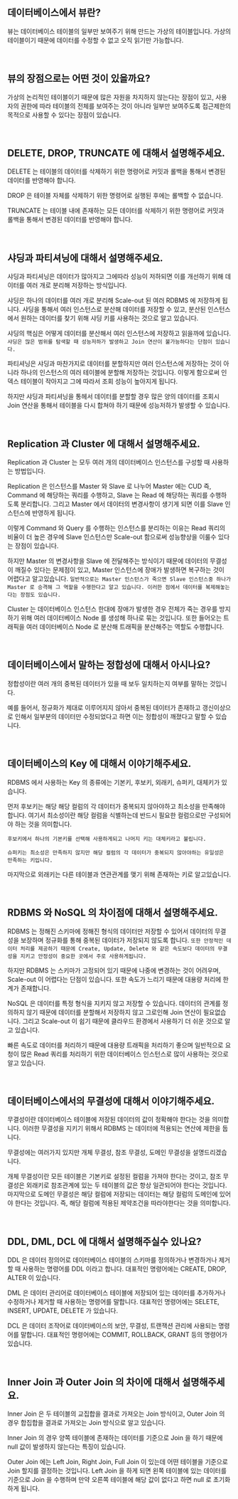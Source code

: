 ## 데이터베이스에서 뷰란?

뷰는 데이터베이스 테이블의 일부만 보여주기 위해 만드는 가상의 테이블입니다. 가상의 테이블이기 때문에 데이터를 수정할 수 없고 오직 읽기만 가능합니다.

<br>

## 뷰의 장점으로는 어떤 것이 있을까요?

가상의 논리적인 테이블이기 때문에 많은 자원을 차지하지 않는다는 장점이 있고, 사용자의 권한에 따라 테이블의 전체를 보여주는 것이 아니라 일부만 보여주도록 접근제한의 목적으로 사용할 수 있다는 장점이 있습니다.

<br>

## DELETE, DROP, TRUNCATE 에 대해서 설명해주세요.

DELETE 는 테이블의 데이터를 삭제하기 위한 명령어로 커밋과 롤백을 통해서 변경된 데이터를 반영해야 합니다.

DROP 은 테이블 자체를 삭제하기 위한 명령어로 실행된 후에는 롤백할 수 없습니다.

TRUNCATE 는 테이블 내에 존재하는 모든 데이터를 삭제하기 위한 명령어로 커밋과 롤백을 통해서 변경된 데이터를 반영해야 합니다.

<br>

## 샤딩과 파티셔닝에 대해서 설명해주세요.

샤딩과 파티셔닝은 데이터가 많아지고 그에따라 성능이 저하되면 이를 개선하기 위해 데이터를 여러 개로 분리해 저장하는 방식입니다.

샤딩은 하나의 데이터를 여러 개로 분리해 Scale-out 된 여러 RDBMS 에 저장하게 됩니다. 샤딩을 통해서 여러 인스턴스로 분산해 데이터를 저장할 수 있고, 분산된 인스턴스에서 원하는 데이터를 찾기 위해 샤딩 키를 사용하는 것으로 알고 있습니다.

샤딩의 핵심은 어떻게 데이터를 분산해서 여러 인스턴스에 저장하고 읽을까에 있습니다. `샤딩은 많은 범위를 탐색할 때 성능저하가 발생하고 Join 연산이 불가능하다는 단점이 있습니다.`

파티셔닝은 샤딩과 마찬가지로 데이터를 분할하지만 여러 인스턴스에 저장하는 것이 아니라 하나의 인스턴스의 여러 테이블에 분할해 저장하는 것입니다. 이렇게 함으로써 인덱스 테이블이 작아지고 그에 따라서 조회 성능이 높아지게 됩니다.

하지만 샤딩과 파티셔닝을 통헤서 데이터를 분할할 경우 많은 양의 데이터를 조회시 Join 연산을 통해서 테이블을 다시 합쳐야 하기 때문에 성능저하가 발생할 수 있습니다.

<br>

## Replication 과 Cluster 에 대해서 설명해주세요.

Replication 과 Cluster 는 모두 여러 개의 데이터베이스 인스턴스를 구성할 때 사용하는 방법입니다.

Replication 은 인스턴스를 Master 와 Slave 로 나누어 Master 에는 CUD 즉, Command 에 해당하는 쿼리를 수행하고, Slave 는 Read 에 해당하는 쿼리를 수행하도록 분리합니다. 그리고 Master 에서 데이터의 변경사항이 생기게 되면 이를 Slave 인스턴스에 반영하게 됩니다.

이렇게 Command 와 Query 를 수행하는 인스턴스를 분리하는 이유는 Read 쿼리의 비율이 더 높은 경우에 Slave 인스턴스만 Scale-out 함으로써 성능향상을 이룰수 있다는 장점이 있습니다.

하지만 Master 의 변경사항을 Slave 에 전달해주는 방식이기 때문에 데이터의 무결성이 깨질수 있다는 문제점이 있고, Master 인스턴스에 장애가 발생하면 복구하는 것이 어렵다고 알고있습니다. `일반적으로는 Master 인스턴스가 죽으면 Slave 인스턴스중 하나가 Master 로 승격해 그 역할을 수행한다고 알고 있습니다. 이러한 점에서 데이터를 복제해놓는다는 장점도 있습니다.`

Cluster 는 데이터베이스 인스턴스 한대에 장애가 발생한 경우 전체가 죽는 경우를 방지하기 위해 여러 데이터베이스 Node 를 생성해 하나로 묶는 것입니다. 또한 들어오는 트래픽을 여러 데이터베이스 Node 로 분산해 트래픽을 분산해주는 역할도 수행합니다.

<br>

## 데이터베이스에서 말하는 정합성에 대해서 아시나요?

정합성이란 여러 개의 중복된 데이터가 있을 때 보두 일치하는지 여부를 말하는 것입니다.

예를 들어서, 정규화가 제대로 이루어지지 않아서 중복된 데이터가 존재하고 갱신이상으로 인해서 일부분의 데이터만 수정되었다고 하면 이는 정합성이 깨졌다고 말할 수 있습니다.

<br>

## 데이터베이스의 Key 에 대해서 이야기해주세요.

RDBMS 에서 사용하는 Key 의 종류에는 기본키, 후보키, 외래키, 슈퍼키, 대체키가 있습니다.

먼저 후보키는 해당 해당 컬럼의 각 데이터가 중복되지 않아야하고 최소성을 만족해야 합니다. 여기서 최소성이란 해당 컬럼을 식별하는데 반드시 필요한 컬럼으로만 구성되어야 하는 것을 의미합니다.

`후보키에서 하나의 기본키를 선택해 사용하게되고 나머지 키는 대체키라고 불립니다.`

`슈퍼키는 최소성은 만족하지 않지만 해당 컬럼의 각 데이터가 중복되지 않아야하는 유일성은 만족하는 키입니다.`

마지막으로 외래키는 다른 테이블과 연관관계를 맺기 위해 존재하는 키로 알고있습니다.

<br>

## RDBMS 와 NoSQL 의 차이점에 대해서 설명해주세요.

RDBMS 는 정해진 스키마에 정해진 형식의 데이터만 저장할 수 있어서 데이터의 무결성을 보장하며 정규화를 통해 중복된 데이터가 저장되지 않도록 합니다. `또한 안정적인 데이터 처리를 제공하기 때문에 Create, Update, Delete 와 같은 속도보다 데이터의 무결성을 지키고 안정성이 중요한 곳에서 주로 사용하게됩니다.`

하지만 RDBMS 는 스키마가 고정되어 있기 때문에 나중에 변경하는 것이 어려우며, Scale-out 이 어렵다는 단점이 있습니다. 또한 속도가 느리기 때문에 대용량 처리에 한계가 존재합니다.

NoSQL 은 데이터를 특정 형식을 지키지 않고 저장할 수 있습니다. 데이터의 관계를 정의하지 않기 때문에 데이터를 분할해서 저장하지 않고 그로인해 Join 연산이 필요없습니다. 그리고 Scale-out 이 쉽기 때문에 클라우드 환경에서 사용하기 더 쉬운 것으로 알고 있습니다.

빠른 속도로 데이터를 처리하기 때문에 대용량 트래픽을 처리하기 좋으며 일반적으로 요청이 많은 Read 쿼리를 처리하기 위한 데이터베이스 인스턴스로 많이 사용하는 것으로 알고 있습니다.

<br>

## 데이터베이스에서의 무결성에 대해서 이야기해주세요.

무결성이란 데이터베이스 테이블에 저장된 데이터의 값이 정확해야 한다는 것을 의미합니다. 이러한 무결성을 지키기 위해서 RDBMS 는 데이터에 적용되는 연산에 제한을 둡니다.

무결성에는 여러가지 있지만 개체 무결성, 참조 무결성, 도메인 무결성을 설명드리겠습니다.

개체 무결성이란 모든 테이블은 기본키로 설정된 컬럼을 가져야 한다는 것이고, 참조 무결성은 외래키로 참조관계에 있는 두 테이블의 값은 항상 일관되어야 한다는 것입니다. 마지막으로 도메인 무결성은 해당 컬럼에 저장되는 데이터는 해당 컬럼의 도메인에 있어야 한다는 것입니다. 즉, 해당 컬럼에 적용된 제약조건을 따라야한다는 것을 의미합니다.

<br>

## DDL, DML, DCL 에 대해서 설명해주실수 있나요?

DDL 은 데이터 정의어로 데이터베이스 테이블의 스키마를 정의하거나 변경하거나 제거할 때 사용하는 명령어를 DDL 이라고 합니다. 대표적인 명령어에는 CREATE, DROP, ALTER 이 있습니다.

DML 은 데이터 관리어로 데이터베이스 테이블에 저장되어 있는 데이터를 추가하거나 수정하거나 제거할 때 사용하는 명령어를 말합니다. 대표적인 명령어에는 SELETE, INSERT, UPDATE, DELETE 가 있습니다.

DCL 은 데이터 조작어로 데이터베이스의 보안, 무결성, 트랜잭션 관리에 사용되는 명령어를 말합니다. 대표적인 명령어에는 COMMIT, ROLLBACK, GRANT 등의 명령어가 있습니다.

<br>

## Inner Join 과 Outer Join 의 차이에 대해서 설명해주세요.

Inner Join 은 두 테이블의 교집합을 결과로 가져오는 Join 방식이고, Outer Join 의 경우 합집합을 결과로 가져오는 Join 방식으로 알고 있습니다.

Inner Join 의 경우 양쪽 테이블에 존재하는 데이터를 기준으로 Join 을 하기 때문에 null 값이 발생하지 않는다는 특징이 있습니다.

Outer Join 에는 Left Join, Right Join, Full Join 이 있는데 어떤 테이블을 기준으로 Join 할지를 결정하는 것입니다. Left Join 을 하게 되면 왼쪽 테이블에 있는 데이터를 기준으로 Join 을 수행하며 만약 오른쪽 테이블에 해당 값이 없다고 하면 null 로 초기화하게 됩니다.

